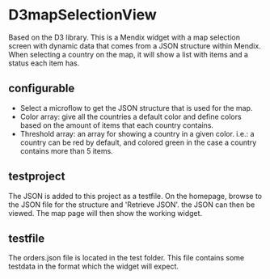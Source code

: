 # D3mapSelectionView

Based on the D3 library. This is a Mendix widget with a map selection screen with dynamic data that comes from a JSON structure within Mendix. When selecting a country on the map, it will show a list with items and a status each item has.

## configurable
- Select a microflow to get the JSON structure that is used for the map.
- Color array: give all the countries a default color and define colors based on the amount of items that each country contains.
- Threshold array: an array for showing a country in a given color. i.e.: a country can be red by default, and colored green in the case a country contains more than 5 items.

## testproject
The JSON is added to this project as a testfile. On the homepage, browse to the JSON file for the structure and 'Retrieve JSON'. the JSON can then be viewed. The map page will then show the working widget.

## testfile
The orders.json file is located in the test folder. This file contains some testdata in the format which the widget will expect.
